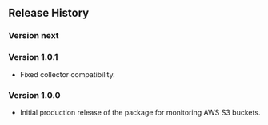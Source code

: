 ## Release History

### Version next

### Version 1.0.1

* Fixed collector compatibility.

### Version 1.0.0

* Initial production release of the package for monitoring AWS S3 buckets.